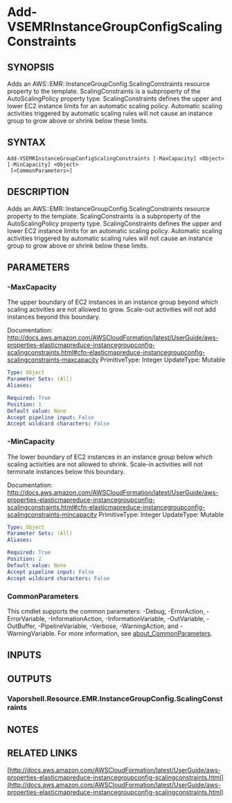 # Add-VSEMRInstanceGroupConfigScalingConstraints

## SYNOPSIS
Adds an AWS::EMR::InstanceGroupConfig.ScalingConstraints resource property to the template.
ScalingConstraints is a subproperty of the AutoScalingPolicy property type.
ScalingConstraints defines the upper and lower EC2 instance limits for an automatic scaling policy.
Automatic scaling activities triggered by automatic scaling rules will not cause an instance group to grow above or shrink below these limits.

## SYNTAX

```
Add-VSEMRInstanceGroupConfigScalingConstraints [-MaxCapacity] <Object> [-MinCapacity] <Object>
 [<CommonParameters>]
```

## DESCRIPTION
Adds an AWS::EMR::InstanceGroupConfig.ScalingConstraints resource property to the template.
ScalingConstraints is a subproperty of the AutoScalingPolicy property type.
ScalingConstraints defines the upper and lower EC2 instance limits for an automatic scaling policy.
Automatic scaling activities triggered by automatic scaling rules will not cause an instance group to grow above or shrink below these limits.

## PARAMETERS

### -MaxCapacity
The upper boundary of EC2 instances in an instance group beyond which scaling activities are not allowed to grow.
Scale-out activities will not add instances beyond this boundary.

Documentation: http://docs.aws.amazon.com/AWSCloudFormation/latest/UserGuide/aws-properties-elasticmapreduce-instancegroupconfig-scalingconstraints.html#cfn-elasticmapreduce-instancegroupconfig-scalingconstraints-maxcapacity
PrimitiveType: Integer
UpdateType: Mutable

```yaml
Type: Object
Parameter Sets: (All)
Aliases:

Required: True
Position: 1
Default value: None
Accept pipeline input: False
Accept wildcard characters: False
```

### -MinCapacity
The lower boundary of EC2 instances in an instance group below which scaling activities are not allowed to shrink.
Scale-in activities will not terminate instances below this boundary.

Documentation: http://docs.aws.amazon.com/AWSCloudFormation/latest/UserGuide/aws-properties-elasticmapreduce-instancegroupconfig-scalingconstraints.html#cfn-elasticmapreduce-instancegroupconfig-scalingconstraints-mincapacity
PrimitiveType: Integer
UpdateType: Mutable

```yaml
Type: Object
Parameter Sets: (All)
Aliases:

Required: True
Position: 2
Default value: None
Accept pipeline input: False
Accept wildcard characters: False
```

### CommonParameters
This cmdlet supports the common parameters: -Debug, -ErrorAction, -ErrorVariable, -InformationAction, -InformationVariable, -OutVariable, -OutBuffer, -PipelineVariable, -Verbose, -WarningAction, and -WarningVariable. For more information, see [about_CommonParameters](http://go.microsoft.com/fwlink/?LinkID=113216).

## INPUTS

## OUTPUTS

### Vaporshell.Resource.EMR.InstanceGroupConfig.ScalingConstraints
## NOTES

## RELATED LINKS

[http://docs.aws.amazon.com/AWSCloudFormation/latest/UserGuide/aws-properties-elasticmapreduce-instancegroupconfig-scalingconstraints.html](http://docs.aws.amazon.com/AWSCloudFormation/latest/UserGuide/aws-properties-elasticmapreduce-instancegroupconfig-scalingconstraints.html)


